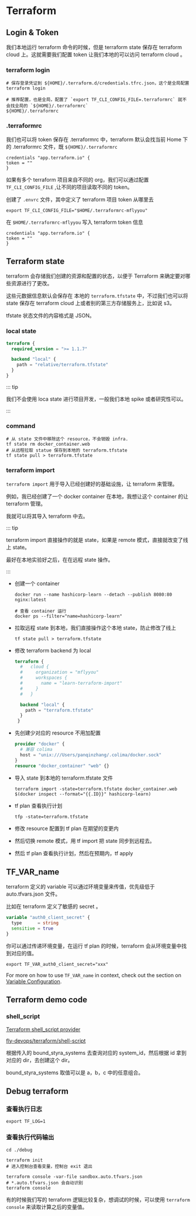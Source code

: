 # Terraform



## Login & Token

我们本地运行 terraform 命令的时候，但是 terraform state 保存在 terraform cloud 上。这就需要我们配置 token 让我们本地的可以访问 terraform cloud 。

### terraform login

```shell
# 保存登录凭证到 ${HOME}/.terraform.d/credentials.tfrc.json，这个是全局配置
terraform login

# 推荐配置，也是全局，配置了 `export TF_CLI_CONFIG_FILE=.terraformrc` 就不会找全局的 `${HOME}/.terraformrc`
${HOME}/.terraformrc
```

### .terraformrc

我们也可以将 token 保存在 .terraformrc 中，terraform 默认会找当前 Home 下的 .terraformrc 文件，既 `${HOME}/.terraformrc`



```
credentials "app.terraform.io" {
token = ""
}
```



如果有多个 terraform 项目来自不同的 org，我们可以通过配置 `TF_CLI_CONFIG_FILE` ,让不同的项目读取不同的 token。

创建了 `.envrc` 文件，其中定义了 terraform 项目 token 从哪里去

```text
export TF_CLI_CONFIG_FILE="$HOME/.terraformrc-mflyyou"
```

在 `$HOME/.terraformrc-mflyyou` 写入 terraform token 信息

```text
credentials "app.terraform.io" {
token = ""
}
```



## Terraform state

terraform 会存储我们创建的资源和配置的状态，以便于 Terraform 来确定要对哪些资源进行了更改。

这些元数据信息默认会保存在 本地的 `terraform.tfstate` 中，不过我们也可以将 state 保存在 terraform cloud 上或者别的第三方存储服务上，比如说 s3。

tfstate 状态文件的内容格式是 JSON。

### local state

```terraform
terraform {
  required_version = ">= 1.1.7"

  backend "local" {
    path = "relative/terraform.tfstate"
  }
}
```

::: tip

我们不会使用 loca state 进行项目开发，一般我们本地 spike 或者研究性可以。

:::



### command

```shell
# 从 state 文件中移除这个 resource，不会销毁 infra.
tf state rm docker_container.web
# 从远程拉取 statue 保存到本地的 terraform.tfstate
tf state pull > terraform.tfstate
```







### terraform import

`terraform import` 用于导入已经创建好的基础设施，让 terraform 来管理。

例如，我已经创建了一个 docker container 在本地，我想让这个 container 的让 terraform 管理。

我就可以将其导入 terraform 中去。

::: tip

terraform import 直接操作的就是 state，如果是 remote 模式，直接就改变了线上 state。

最好在本地实验好之后，在在远程 state 操作。

:::

- 创建一个 container

  ```shell
  docker run --name hashicorp-learn --detach --publish 8080:80 nginx:latest
  
  # 查看 container 运行
  docker ps --filter="name=hashicorp-learn"
  ```

- 拉取远程 state 到本地，我们直接操作这个本地 state，防止修改了线上

  ```shell
  tf state pull > terraform.tfstate
  ```

- 修改 terraform backend 为 local

  ```terraform
  terraform {
    #   cloud {
    #     organization = "mflyyou"
    #     workspaces {
    #       name = "learn-terraform-import"
    #     }
    #   }
  
    backend "local" {
      path = "terraform.tfstate"
    }
   }
  ```

- 先创建少对应的 resource 不用加配置

  ```terraform
  provider "docker" {
    # 兼容 colima
    host = "unix:///Users/panqinzhang/.colima/docker.sock"
  }
  resource "docker_container" "web" {}
  ```

- 导入 state 到本地的 terraform.tfstate 文件

  ```shell
  terraform import -state=terraform.tfstate docker_container.web $(docker inspect --format="{{.ID}}" hashicorp-learn)
  ```

- tf plan 查看执行计划

  ```shell
  tfp -state=terraform.tfstate
  ```

- 修改 resource 配置到 tf plan 在期望的变更内

- 然后切换 remote 模式，用 tf import 把 state 同步到远程去。

- 然后 tf plan 查看执行计划，然后在预期内，tf apply

## TF_VAR_name

terraform 定义的 variable 可以通过环境变量来传值，优先级低于 auto.tfvars.json 文件。

比如在 terraform 定义了敏感的 secret 。

```terraform
variable "auth0_client_secret" {
  type      = string
  sensitive = true
}
```

你可以通过传递环境变量，在运行 tf plan 的时候，terraform 会从环境变量中找到对应的值。

```shell
export TF_VAR_auth0_client_secret="xxx"
```

For more on how to use `TF_VAR_name` in context, check out the section on [Variable Configuration](https://developer.hashicorp.com/terraform/language/values/variables).



## Terraform demo code

### shell_script

[Terraform shell_script provider](https://registry.terraform.io/providers/scottwinkler/shell/latest/docs/resources/shell_script_resource)

[fly-devops/terraform/shell-script](https://github.com/zhangpanqin/fly-devops/tree/master/terraform/shell-script)

根据传入的 bound_styra_systems 去查询对应的 system_id，然后根据 id 拿到对应的 dir，去创建这个 dir。

bound_styra_systems 取值可以是 a，b，c 中的任意组合。



## Debug terraform

### 查看执行日志

```shell
export TF_LOG=1
```



### 查看执行代码输出

```shell
cd ./debug

terraform init
# 进入控制台查看变量，控制台 exit 退出

terraform console -var-file sandbox.auto.tfvars.json
# *.auto.tfvars.json 会自动识别
terraform console
```



有的时候我们写的 terraform 逻辑比较复杂，想调试的时候，可以使用 `terraform console` 来读取计算之后的变量值。